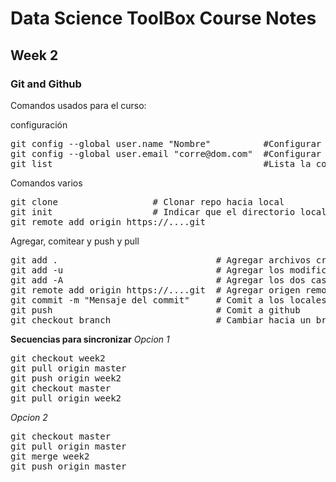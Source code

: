 # Data Science ToolBox Course Notes
## Week 2 
### Git and Github

Comandos usados para el curso:

configuración
<pre>
git config --global user.name "Nombre"          #Configurar nombre
git config --global user.email "corre@dom.com"  #Configurar email
git list                                        #Lista la configuración
</pre>

Comandos varios
<pre>
git clone                  # Clonar repo hacia local
git init                   # Indicar que el directorio local se registre en git
git remote add origin https://....git
</pre>

Agregar, comitear y push y pull
<pre>
git add .                              # Agregar archivos creados
git add -u                             # Agregar los modificados
git add -A                             # Agregar los dos casos anteriores
git remote add origin https://....git  # Agregar origen remoto
git commit -m "Mensaje del commit"     # Comit a los locales hacia git
git push                               # Comit a github
git checkout branch                    # Cambiar hacia un branch
</pre>


__Secuencias para sincronizar__
_Opcion 1_
<pre>
git checkout week2
git pull origin master
git push origin week2
git checkout master
git pull origin week2 
</pre>
_Opcion 2_
<pre>
git checkout master
git pull origin master
git merge week2
git push origin master
</pre>

